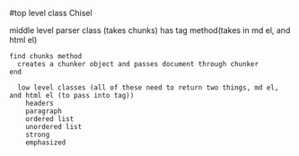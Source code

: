 #top level class Chisel

  middle level
    parser class (takes chunks)
    has tag method(takes in md el, and html el)

    find chunks method
      creates a chunker object and passes document through chunker
    end

      low level classes (all of these need to return two things, md el, and html el (to pass into tag))
        headers
        paragraph
        ordered list
        unordered list
        strong
        emphasized
